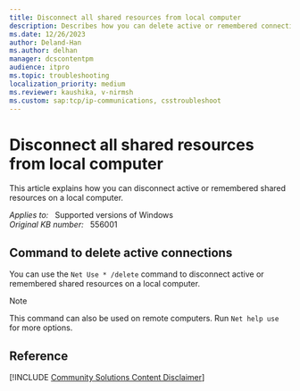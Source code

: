 ```yaml
---
title: Disconnect all shared resources from local computer
description: Describes how you can delete active or remembered connections on a local computer.
ms.date: 12/26/2023
author: Deland-Han
ms.author: delhan
manager: dcscontentpm
audience: itpro
ms.topic: troubleshooting
localization_priority: medium
ms.reviewer: kaushika, v-nirmsh
ms.custom: sap:tcp/ip-communications, csstroubleshoot
---
```

# Disconnect all shared resources from local computer

This article explains how you can disconnect active or remembered shared resources on a local computer.

_Applies to:_ &nbsp; Supported versions of Windows  
_Original KB number:_ &nbsp; 556001

## Command to delete active connections

You can use the `Net Use * /delete` command to disconnect active or remembered shared resources on a local computer.

> [!NOTE]
> This command can also be used on remote computers. Run `Net help use` for more options.

## Reference

[!INCLUDE [Community Solutions Content Disclaimer](../../includes/community-solutions-content-disclaimer.md)]
